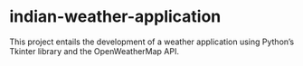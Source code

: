 # indian-weather-application
 This project entails the development of a weather application using Python’s Tkinter library and the OpenWeatherMap API. 
